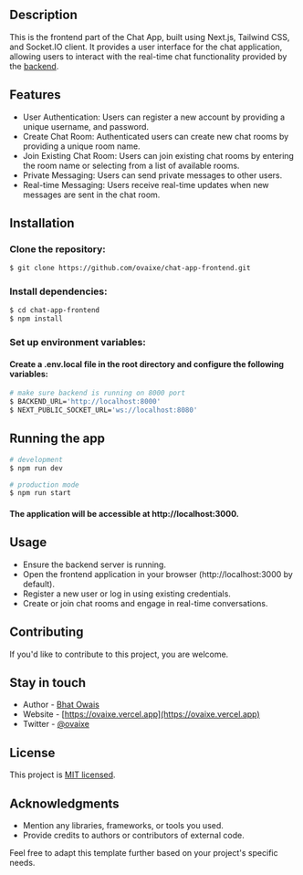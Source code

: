 ## Description

This is the frontend part of the Chat App, built using Next.js, Tailwind CSS, and Socket.IO client. It provides a user interface for the chat application, allowing users to interact with the real-time chat functionality provided by the [backend](https://github.com/ovaixe/chat-app-backend.git).

## Features

- User Authentication: Users can register a new account by providing a unique username, and password.
- Create Chat Room: Authenticated users can create new chat rooms by providing a unique room name.
- Join Existing Chat Room: Users can join existing chat rooms by entering the room name or selecting from a list of available rooms.
- Private Messaging: Users can send private messages to other users.
- Real-time Messaging: Users receive real-time updates when new messages are sent in the chat room.

## Installation

### Clone the repository:

```bash
$ git clone https://github.com/ovaixe/chat-app-frontend.git
```

### Install dependencies:

```bash
$ cd chat-app-frontend
$ npm install
```

### Set up environment variables:
#### Create a .env.local file in the root directory and configure the following variables:

```bash
# make sure backend is running on 8000 port
$ BACKEND_URL='http://localhost:8000'
$ NEXT_PUBLIC_SOCKET_URL='ws://localhost:8080'
```

## Running the app

```bash
# development
$ npm run dev

# production mode
$ npm run start
```

#### The application will be accessible at http://localhost:3000.

## Usage

- Ensure the backend server is running.
- Open the frontend application in your browser (http://localhost:3000 by default).
- Register a new user or log in using existing credentials.
- Create or join chat rooms and engage in real-time conversations.

## Contributing

If you'd like to contribute to this project, you are welcome.

## Stay in touch

- Author - [Bhat Owais](https://github.com/ovaixe)
- Website - [https://ovaixe.vercel.app](https://ovaixe.vercel.app)
- Twitter - [@ovaixe](https://twitter.com/ovaixe)

## License

This project is [MIT licensed](LICENSE).

## Acknowledgments

- Mention any libraries, frameworks, or tools you used.
- Provide credits to authors or contributors of external code.

Feel free to adapt this template further based on your project's specific needs.
